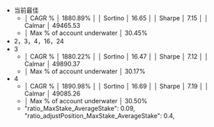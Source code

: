 - 当前最佳
	- │ CAGR %                      │ 1880.89%                     │
	  │ Sortino                     │ 16.65                        │
	  │ Sharpe                      │ 7.15                         │
	  │ Calmar                      │ 49465.53
	- │ Max % of account underwater │ 30.45%
- 2，3，4，16，24
- 3
	- │ CAGR %                      │ 1880.22%                 │
	  │ Sortino                     │ 16.47                    │
	  │ Sharpe                      │ 7.12                     │
	  │ Calmar                      │ 49890.37
	- │ Max % of account underwater │ 30.17%
- 4
	- │ CAGR %                      │ 1890.98%                 │
	  │ Sortino                     │ 16.69                    │
	  │ Sharpe                      │ 7.19                     │
	  │ Calmar                      │ 49085.26
	- │ Max % of account underwater │ 30.50%
	- "ratio_MaxStake_AverageStake": 0.09,
	          "ratio_adjustPosition_MaxStake_AverageStake": 0.4,